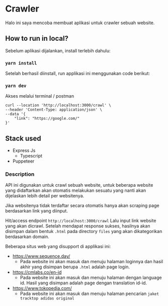# Crawler

Halo ini saya mencoba membuat aplikasi untuk crawler sebuah website.

## How to run in local?
Sebelum aplikasi dijalankan, install terlebih dahulu:

### `yarn install`

Setelah berhasil diinstall, run applikasi ini menggunakan code berikut:

### `yarn dev`

Akses melalui terminal / postman

```
curl --location 'http://localhost:3000/crawl' \
--header 'Content-Type: application/json' \
--data '{
    "link": "https://google.com/"
}'
```

## Stack used
* Express Js
  * Typescript
* Puppeteer


### Description
API ini digunakan untuk crawl sebuah website, untuk beberapa website yang didaftarkan akan otomatis melakukan sesuatu yang nanti akan dijelaskan lebih detail per websitenya.

Jika websitenya tidak terdaftar secara otomatis hanya akan scraping page berdasarkan link yang diinput.

Hit/access endpoint `http://localhost:3000/crawl` Lalu input link website yang akan dicrawl. 
Setelah mendapat response sukses, hasilnya akan disimpan dalam bentuk `.html` pada directory `files` yang akan dikategorikan berdasarkan domain.

Beberapa situs web yang disupport di applikasi ini:
* https://www.sequence.day/
  * Pada website ini akan masuk dan menuju halaman loginnya dan hasil akhir yang disimpan berupa `.html` adalah page login.
* https://cmlabs.co/en-id
  * Pada website ini akan masuk dan menuju halaman dengan language id. Hasil yang disimpan adalah page dengan translation id-id.
* https://www.tokopedia.com/
  * Pada website ini akan masuk dan menuju halaman pencarian `jaket tracktop adidas original`